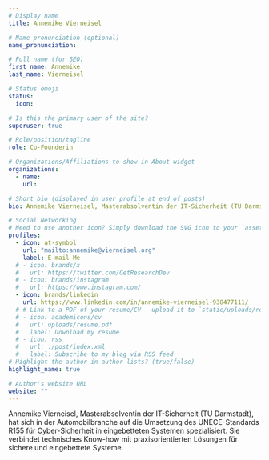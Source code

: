 ```yaml
---
# Display name
title: Annemike Vierneisel

# Name pronunciation (optional)
name_pronunciation:

# Full name (for SEO)
first_name: Annemike
last_name: Vierneisel

# Status emoji
status:
  icon:

# Is this the primary user of the site?
superuser: true

# Role/position/tagline
role: Co-Founderin

# Organizations/Affiliations to show in About widget
organizations:
  - name:
    url:

# Short bio (displayed in user profile at end of posts)
bio: Annemike Vierneisel, Masterabsolventin der IT-Sicherheit (TU Darmstadt), hat sich in der Automobilbranche auf die Umsetzung des UNECE-Standards R155 für Cyber-Sicherheit in eingebetteten Systemen spezialisiert. Sie verbindet technisches Know-how mit praxisorientierten Lösungen für sichere und eingebettete Systeme.

# Social Networking
# Need to use another icon? Simply download the SVG icon to your `assets/media/icons/` folder.
profiles:
  - icon: at-symbol
    url: "mailto:annemike@vierneisel.org"
    label: E-mail Me
  # - icon: brands/x
  #   url: https://twitter.com/GetResearchDev
  # - icon: brands/instagram
  #   url: https://www.instagram.com/
  - icon: brands/linkedin
    url: https://www.linkedin.com/in/annemike-vierneisel-938477111/
  # # Link to a PDF of your resume/CV - upload it to `static/uploads/resume.pdf`
  # - icon: academicons/cv
  #   url: uploads/resume.pdf
  #   label: Download my resume
  # - icon: rss
  #   url: ./post/index.xml
  #   label: Subscribe to my blog via RSS feed
# Highlight the author in author lists? (true/false)
highlight_name: true

# Author's website URL
website: ""
---
```


Annemike Vierneisel, Masterabsolventin der IT-Sicherheit (TU Darmstadt), hat sich in der Automobilbranche auf die Umsetzung des UNECE-Standards R155 für Cyber-Sicherheit in eingebetteten Systemen spezialisiert. Sie verbindet technisches Know-how mit praxisorientierten Lösungen für sichere und eingebettete Systeme.
